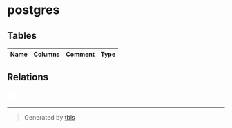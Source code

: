 # postgres

## Tables

| Name | Columns | Comment | Type |
| ---- | ------- | ------- | ---- |

## Relations

![er](schema.svg)

---

> Generated by [tbls](https://github.com/k1LoW/tbls)
